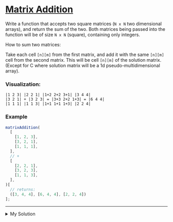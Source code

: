 # [Matrix Addition](https://www.codewars.com/kata/526233aefd4764272800036f)

Write a function that accepts two square matrices (`N x N` two dimensional arrays), and return the sum of the two. Both
matrices being passed into the function will be of size `N x N` (square), containing only integers.

How to sum two matrices:

Take each cell `[n][m]` from the first matrix, and add it with the same `[n][m]` cell from the second matrix. This will
be
cell `[n][m]` of the solution matrix. (Except for C where solution matrix will be a 1d pseudo-multidimensional array).

### Visualization:

```
|1 2 3| |2 2 1| |1+2 2+2 3+1| |3 4 4|
|3 2 1| + |3 2 3| = |3+3 2+2 1+3| = |6 4 4|
|1 1 1| |1 1 3| |1+1 1+1 1+3| |2 2 4|
```

### Example

```js
matrixAddition(
  [
    [1, 2, 3],
    [3, 2, 1],
    [1, 1, 1],
  ],
  // +
  [
    [2, 2, 1],
    [3, 2, 3],
    [1, 1, 3],
  ],
)[
  // returns:
  ([3, 4, 4], [6, 4, 4], [2, 2, 4])
];
```

---

<details><summary>My Solution</summary>

```js
function matrixAddition(a, b) {
  // Iterate over each row of matrix 'a'
  return a.map((aRow, i) =>
    // For each element in the row, add the corresponding element from matrix 'b'
    aRow.map((aElement, j) => aElement + b[i][j]),
  );
}
```

</details>
